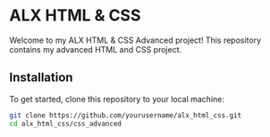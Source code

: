 # ALX HTML & CSS 

Welcome to my ALX HTML & CSS Advanced project! This repository contains my advanced HTML and CSS project.
## Installation

To get started, clone this repository to your local machine:

```bash
git clone https://github.com/yourusername/alx_html_css.git
cd alx_html_css/css_advanced
